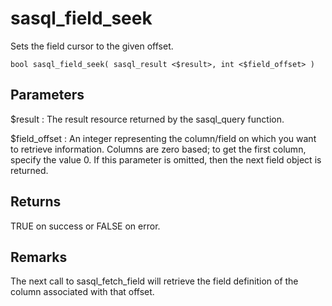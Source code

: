 <!-- loio3bdf6e2d6c5f101490d4bb9704bca520 -->

# sasql\_field\_seek

Sets the field cursor to the given offset.



```
bool sasql_field_seek( sasql_result <$result>, int <$field_offset> )
```



## Parameters

$result
:   The result resource returned by the sasql\_query function.

$field\_offset
:   An integer representing the column/field on which you want to retrieve information. Columns are zero based; to get the first column, specify the value 0. If this parameter is omitted, then the next field object is returned.



## Returns

TRUE on success or FALSE on error.



## Remarks

The next call to sasql\_fetch\_field will retrieve the field definition of the column associated with that offset.

